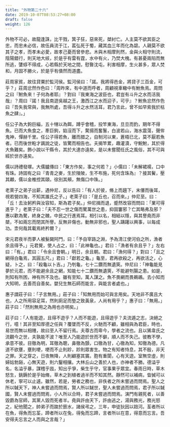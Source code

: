 ```yaml
---
title: "外物第二十六"
date: 2019-10-07T08:53:27+08:00
draft: false
weight: 126
---
```




外物不可必，故龍逢誅，比干戮，箕子狂，惡來死，桀紂亡。人主莫不欲其臣之忠，而忠未必信，故伍員流于江，萇弘死于蜀，藏其血三年而化為碧。人親莫不欲其子之孝，而孝未必愛，故孝己憂而曾參悲。木與木相摩則然，金與火相守則流，陰陽錯行，則天地大絯，於是乎有雷有霆，水中有火，乃焚大槐。有甚憂兩陷而無所逃，螴蜳不得成，心若縣於天地之間，慰暋沈屯，利害相摩，生火甚多，眾人焚和，月固不勝火，於是乎有僓然而道盡。



莊周家貧，故往貸粟於監河侯。監河侯曰：「諾。我將得邑金，將貸子三百金，可乎？」莊周忿然作色曰：「周昨來，有中道而呼者，周顧視車轍中有鮒魚焉。周問之曰『鮒魚來！子何為者耶』？對曰『我東海之波臣也，君豈有斗升之水而活我哉』？周曰『諾！我且南遊吳越之王，激西江之水而迎子，可乎』？鮒魚忿然作色曰『吾失我常與，我無所處，吾得斗升之水然活耳，君乃言此，曾不如早索我於枯魚之肆』。」



任公子為大鉤巨緇，五十犗以為餌，蹲乎會稽，投竿東海，旦旦而釣，期年不得魚。已而大魚食之，牽巨鉤，錎沒而下，騖揚而奮鬐，白波若山，海水震蕩，聲侔鬼神，憚赫千里。任公子得若魚，離而腊之，自制河以東，蒼梧已北，莫不厭若魚者。已而後世輇才諷說之徒，皆驚而相告也。夫揭竿累，趣灌瀆，守鯢鮒，其於得大魚難矣。飾小說以干縣令，其於大達亦遠矣，是以未嘗聞任氏之風俗，其不可與經於世亦遠矣。



儒以詩禮發塚。大儒臚傳曰：「東方作矣，事之何若？」小儒曰：「未解裙襦，口中有珠。詩固有之曰『青青之麥，生於陵陂，生不布施，死何含珠為』？接其鬢，壓其顪，儒以金椎控其頤，徐別其頰，無傷口中珠。」



老萊子之弟子出薪，遇仲尼，反以告曰：「有人於彼，脩上而趨下，末僂而後耳，視若營四海，不知其誰氏之子。」老萊子曰：「是丘也，召而來。」仲尼至。曰：「丘！去汝躬矜與汝容知，斯為君子矣。」仲尼揖而退，蹙然改容而問曰：「業可得進乎？」老萊子曰：「夫不忍一世之傷而驁萬世之患，抑固窶邪？亡其略弗及邪？惠以歡為驁，終身之醜，中民之行進焉耳。相引以名，相結以隱，與其譽堯而非桀，不如兩忘而閉其所譽。反無非傷也，動無非邪也，聖人躊躇以興事，以每成功。柰何哉其載焉終矜爾？」



宋元君夜半而夢人被髮闚阿門，曰：「予自宰路之淵，予為清江使河伯之所，漁者余且得予。」元君覺，使人占之，曰：「此神龜也。」君曰：「漁者有余且乎？」左右曰：「有。」君曰：「令余且會朝。」明日，余且朝。君曰：「漁何得？」對曰：「且之網得白龜焉，其圓五尺。」君曰：「獻若之龜。」龜至，君再欲殺之，再欲活之，心疑，卜之，曰：「殺龜以卜吉。」乃刳龜，七十二鑽而無遺筴。仲尼曰：「神龜能見夢於元君，而不能避余且之網，知能七十二鑽而無遺筴，不能避刳腸之患。如是，則知有所困，神有所不及也。雖有至知，萬人謀之。魚不畏網而畏鵜鶘。去小知而大知明，去善而自善矣。嬰兒生無石師而能言，與能言者處也。」



惠子謂莊子曰：「子言無用。」莊子曰：「知無用而始可與言用矣。天地非不廣且大也，人之所用容足耳，然則廁足而墊之致黃泉，人尚有用乎？」惠子曰：「無用。」莊子曰：「然則無用之為用也亦明矣。」



莊子曰：「人有能遊，且得不遊乎？人而不能遊，且得遊乎？夫流遁之志，決絕之行，噫！其非至知厚德之任與？覆墜而不反，火馳而不顧，雖相與為君臣，時也，易世而無以相賤，故曰至人不留行焉。夫尊古而卑今，學者之流也。且以狶韋氏之流觀今之世，夫孰能不波？唯至人乃能遊於世而不僻，順人而不失己。彼教不學，承意不彼。目徹為明，耳徹為聰，鼻徹為顫，口徹為甘，心徹為知，知徹為德。凡道不欲壅，壅則哽，哽而不止則跈，跈則眾害生。物之有知者恃息，其不殷，非天之罪。天之穿之，日夜無降，人則顧塞其竇。胞有重閬，心有天遊。室無空虛，則婦姑勃谿，心無天遊，則六鑿相攘。大林丘山之善於人也，亦神者不勝。德溢乎名，名溢乎暴，謀稽乎誸，知出乎爭，柴生乎守，官事果乎眾宜。春雨日時，草木怒生，銚鎒於是乎始脩，草木之到植者過半而不知其然。靜然可以補病，眥搣可以休老，寧可以止遽。雖然，若是，勞者之務也，非佚者之所未嘗過而問焉。聖人之所以駴天下，神人未嘗過而問焉，賢人所以駴世，聖人未嘗過而問焉，君子所以駴國，賢人未嘗過而問焉，小人所以合時，君子未嘗過而問焉。演門有親死者，以善毀爵為官師，其黨人毀而死者半。堯與許由天下，許由逃之，湯與務光，務光怒之，紀他聞之，帥弟子而踆於窾水，諸侯弔之，三年，申徒狄因以踣河。荃者所以在魚，得魚而忘荃，蹄者所以在兔，得兔而忘蹄，言者所以在意，得意而忘言。吾安得夫忘言之人而與之言哉？」